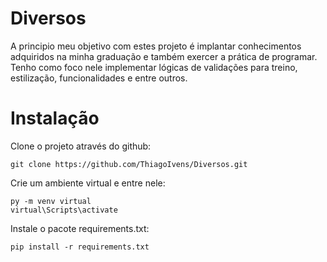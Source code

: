 # Diversos

A principio meu objetivo com estes projeto é implantar conhecimentos adquiridos na minha graduação e também exercer a prática de programar. Tenho como foco nele implementar lógicas de validações para treino, estilização, funcionalidades e entre outros.

# Instalação

Clone o projeto através do github:
```
git clone https://github.com/ThiagoIvens/Diversos.git
```
Crie um ambiente virtual e entre nele:
```
py -m venv virtual
virtual\Scripts\activate
```
Instale o pacote requirements.txt:
```
pip install -r requirements.txt
```
